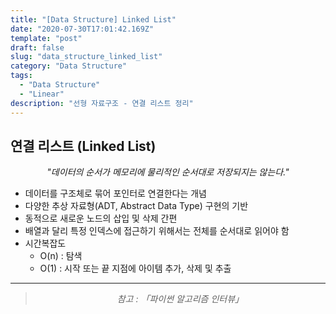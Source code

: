 ```yaml
---
title: "[Data Structure] Linked List"
date: "2020-07-30T17:01:42.169Z"
template: "post"
draft: false
slug: "data_structure_linked_list"
category: "Data Structure"
tags:
  - "Data Structure"
  - "Linear"
description: "선형 자료구조 - 연결 리스트 정리"
---
```


## 연결 리스트 (Linked List)

<center><i>"데이터의 순서가 메모리에 물리적인 순서대로 저장되지는 않는다."</i></center>

- 데이터를 구조체로 묶어 포인터로 연결한다는 개념
- 다양한 추상 자료형(ADT, Abstract Data Type) 구현의 기반
- 동적으로 새로운 노드의 삽입 및 삭제 간편
- 배열과 달리 특정 인덱스에 접근하기 위해서는 전체를 순서대로 읽어야 함
- 시간복잡도
  - O(n) : 탐색
  - O(1) : 시작 또는 끝 지점에 아이템 추가, 삭제 및 추출

<hr>

> <center><i>참고 : 「파이썬 알고리즘 인터뷰」</i></center>
